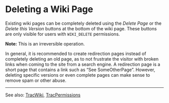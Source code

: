 # Deleting a Wiki Page



Existing wiki pages can be completely deleted using the *Delete Page* or the *Delete this Version* buttons at the bottom of the wiki page. These buttons are only visible for users with `WIKI_DELETE` permissions.



**Note:** This is an irreversible operation.



In general, it is recommended to create redirection pages instead of completely deleting an old page, as to not frustrate the visitor with broken links when coming to the site from a search engine. A redirection page is a short page that  contains a link such as  “See SomeOtherPage”. However, deleting specific versions or even complete pages can make sense to remove spam or other abuse.


---



See also: [TracWiki](trac-wiki), [TracPermissions](trac-permissions)


